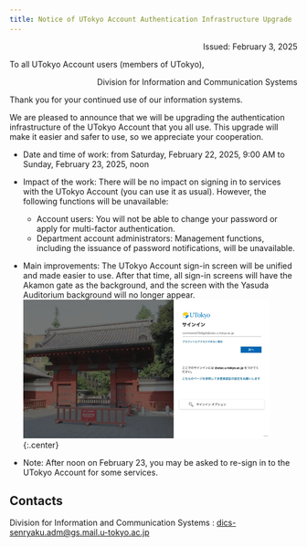 ```yaml
---
title: Notice of UTokyo Account Authentication Infrastructure Upgrade　
---
```

<div style="text-align: right;">
  Issued: February 3, 2025
</div>

To all UTokyo Account users (members of UTokyo),

<div style="text-align: right;">Division for Information and Communication Systems</div>

Thank you for your continued use of our information systems.

We are pleased to announce that we will be upgrading the authentication infrastructure of the UTokyo Account that you all use. This upgrade will make it easier and safer to use, so we appreciate your cooperation.

- Date and time of work: from Saturday, February 22, 2025, 9:00 AM to Sunday, February 23, 2025, noon
- Impact of the work: There will be no impact on signing in to services with the UTokyo Account (you can use it as usual). However, the following functions will be unavailable:
  - Account users: You will not be able to change your password or apply for multi-factor authentication.
  - Department account administrators: Management functions, including the issuance of password notifications, will be unavailable.
- Main improvements: The UTokyo Account sign-in screen will be unified and made easier to use. After that time, all sign-in screens will have the Akamon gate as the background, and the screen with the Yasuda Auditorium background will no longer appear.
  ![](./image1.png){:.center}
  
- Note: After noon on February 23, you may be asked to re-sign in to the UTokyo Account for some services. 

## Contacts
Division for Information and Communication Systems : dics-senryaku.adm@gs.mail.u-tokyo.ac.jp  
